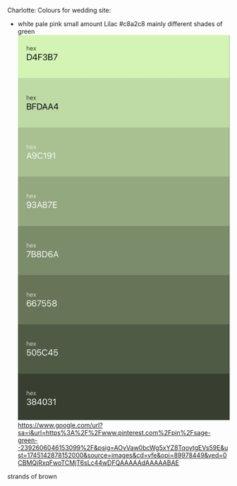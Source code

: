 Charlotte: 
Colours for wedding site:
- white
pale pink small amount
Lilac #c8a2c8
mainly different shades of green
![alt text](image.png)
https://www.google.com/url?sa=i&url=https%3A%2F%2Fwww.pinterest.com%2Fpin%2Fsage-green--2392606046153099%2F&psig=AOvVaw0bcWg5xYZ8TqoytgEVs59E&ust=1745142878152000&source=images&cd=vfe&opi=89978449&ved=0CBMQjRxqFwoTCMjT6sLc44wDFQAAAAAdAAAAABAE

strands of brown